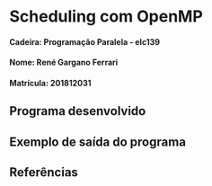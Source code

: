 # Scheduling com OpenMP

#### Cadeira: Programação Paralela - elc139
#### Nome: René Gargano Ferrari
#### Matrícula: 201812031

## Programa desenvolvido

## Exemplo de saída do programa

## Referências
